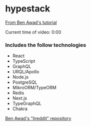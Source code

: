 # hypestack

[From Ben Awad's tutorial](https://www.youtube.com/watch?v=I6ypD7qv3Z8)

Current time of video: 0:00

### Includes the follow technologies

- React
- TypeScript
- GraphQL
- URQL/Apollo
- Node.js
- PostgreSQL
- MikroORM/TypeORM
- Redis
- Next.js
- TypeGraphQL
- Chakra

[Ben Awad's "lireddit" repository](https://github.com/benawad/lireddit)
